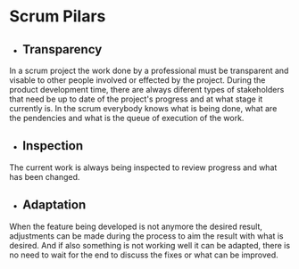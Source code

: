 # Scrum Pilars

* ## Transparency

In a scrum project the work done by a professional must be transparent and visable to other people involved or effected by the project. During the product development time, there are always diferent types of stakeholders that need be up to date of the project's progress and at what stage it currently is.
In the scrum everybody knows what is being done, what are the pendencies and what is the queue of execution of the work.

* ## Inspection

The current work is always being inspected to review progress and what has been changed.

* ## Adaptation

When the feature being developed is not anymore the desired result, adjustments can be made during the process to aim the result with what is desired. And if also something is not working well it can be adapted, there is no need to wait for the end to discuss the fixes or what can be improved.